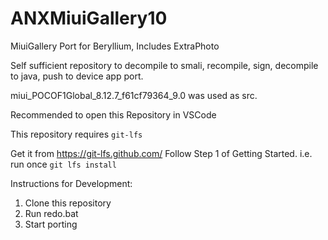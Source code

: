 # ANXMiuiGallery10
MiuiGallery Port for Beryllium, Includes ExtraPhoto

Self sufficient repository to decompile to smali, recompile, sign, decompile to java, push to device app port.

miui_POCOF1Global_8.12.7_f61cf79364_9.0 was used as src.

Recommended to open this Repository in VSCode

This repository requires `git-lfs`

Get it from https://git-lfs.github.com/ 
Follow Step 1 of Getting Started. i.e. run once `git lfs install`

Instructions for Development:

 1. Clone this repository
 2. Run redo.bat 
 3. Start porting

